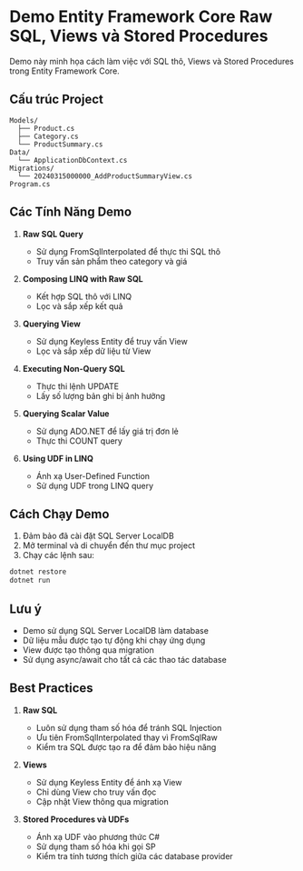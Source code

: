 # Demo Entity Framework Core Raw SQL, Views và Stored Procedures

Demo này minh họa cách làm việc với SQL thô, Views và Stored Procedures trong Entity Framework Core.

## Cấu trúc Project

```
Models/
  ├── Product.cs
  ├── Category.cs
  └── ProductSummary.cs
Data/
  └── ApplicationDbContext.cs
Migrations/
  └── 20240315000000_AddProductSummaryView.cs
Program.cs
```

## Các Tính Năng Demo

1. **Raw SQL Query**
   - Sử dụng FromSqlInterpolated để thực thi SQL thô
   - Truy vấn sản phẩm theo category và giá

2. **Composing LINQ with Raw SQL**
   - Kết hợp SQL thô với LINQ
   - Lọc và sắp xếp kết quả

3. **Querying View**
   - Sử dụng Keyless Entity để truy vấn View
   - Lọc và sắp xếp dữ liệu từ View

4. **Executing Non-Query SQL**
   - Thực thi lệnh UPDATE
   - Lấy số lượng bản ghi bị ảnh hưởng

5. **Querying Scalar Value**
   - Sử dụng ADO.NET để lấy giá trị đơn lẻ
   - Thực thi COUNT query

6. **Using UDF in LINQ**
   - Ánh xạ User-Defined Function
   - Sử dụng UDF trong LINQ query

## Cách Chạy Demo

1. Đảm bảo đã cài đặt SQL Server LocalDB
2. Mở terminal và di chuyển đến thư mục project
3. Chạy các lệnh sau:

```bash
dotnet restore
dotnet run
```

## Lưu ý

- Demo sử dụng SQL Server LocalDB làm database
- Dữ liệu mẫu được tạo tự động khi chạy ứng dụng
- View được tạo thông qua migration
- Sử dụng async/await cho tất cả các thao tác database

## Best Practices

1. **Raw SQL**
   - Luôn sử dụng tham số hóa để tránh SQL Injection
   - Ưu tiên FromSqlInterpolated thay vì FromSqlRaw
   - Kiểm tra SQL được tạo ra để đảm bảo hiệu năng

2. **Views**
   - Sử dụng Keyless Entity để ánh xạ View
   - Chỉ dùng View cho truy vấn đọc
   - Cập nhật View thông qua migration

3. **Stored Procedures và UDFs**
   - Ánh xạ UDF vào phương thức C#
   - Sử dụng tham số hóa khi gọi SP
   - Kiểm tra tính tương thích giữa các database provider 